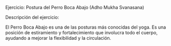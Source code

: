 Ejercicio: Postura del Perro Boca Abajo (Adho Mukha Svanasana)


Descripción del ejercicio: 

El Perro Boca Abajo es una de las posturas más conocidas del yoga. 
Es una posición de estiramiento y fortalecimiento que involucra todo el cuerpo, ayudando a mejorar la flexibilidad y la circulación.
